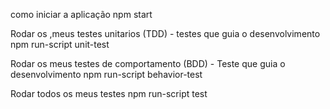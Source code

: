 como iniciar a aplicação
npm start

Rodar os ,meus testes unitarios (TDD) - testes que guia o desenvolvimento
npm run-script unit-test

Rodar os meus testes de comportamento (BDD) - Teste que guia o desenvolvimento 
npm run-script behavior-test

Rodar todos os meus testes 
npm run-script test 
